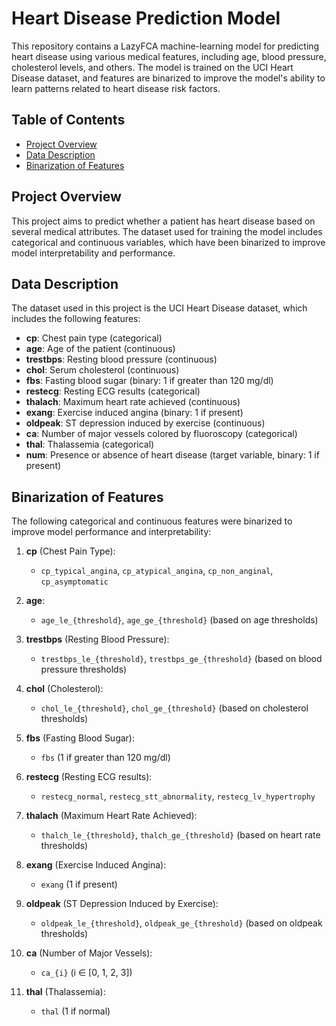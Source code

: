 # Heart Disease Prediction Model

This repository contains a LazyFCA machine-learning model for predicting heart disease using various medical features, including age, blood pressure, cholesterol levels, and others. The model is trained on the UCI Heart Disease dataset, and features are binarized to improve the model's ability to learn patterns related to heart disease risk factors.

## Table of Contents
- [Project Overview](#project-overview)
- [Data Description](#data-description)
- [Binarization of Features](#binarization-of-features)

## Project Overview

This project aims to predict whether a patient has heart disease based on several medical attributes. The dataset used for training the model includes categorical and continuous variables, which have been binarized to improve model interpretability and performance.

## Data Description

The dataset used in this project is the UCI Heart Disease dataset, which includes the following features:
- **cp**: Chest pain type (categorical)
- **age**: Age of the patient (continuous)
- **trestbps**: Resting blood pressure (continuous)
- **chol**: Serum cholesterol (continuous)
- **fbs**: Fasting blood sugar (binary: 1 if greater than 120 mg/dl)
- **restecg**: Resting ECG results (categorical)
- **thalach**: Maximum heart rate achieved (continuous)
- **exang**: Exercise induced angina (binary: 1 if present)
- **oldpeak**: ST depression induced by exercise (continuous)
- **ca**: Number of major vessels colored by fluoroscopy (categorical)
- **thal**: Thalassemia (categorical)
- **num**: Presence or absence of heart disease (target variable, binary: 1 if present)

## Binarization of Features

The following categorical and continuous features were binarized to improve model performance and interpretability:

1. **cp** (Chest Pain Type):
   - `cp_typical_angina`, `cp_atypical_angina`, `cp_non_anginal`, `cp_asymptomatic`
   
2. **age**:
   - `age_le_{threshold}`, `age_ge_{threshold}` (based on age thresholds)

3. **trestbps** (Resting Blood Pressure):
   - `trestbps_le_{threshold}`, `trestbps_ge_{threshold}` (based on blood pressure thresholds)

4. **chol** (Cholesterol):
   - `chol_le_{threshold}`, `chol_ge_{threshold}` (based on cholesterol thresholds)

5. **fbs** (Fasting Blood Sugar):
   - `fbs` (1 if greater than 120 mg/dl)

6. **restecg** (Resting ECG results):
   - `restecg_normal`, `restecg_stt_abnormality`, `restecg_lv_hypertrophy`

7. **thalach** (Maximum Heart Rate Achieved):
   - `thalch_le_{threshold}`, `thalch_ge_{threshold}` (based on heart rate thresholds)

8. **exang** (Exercise Induced Angina):
   - `exang` (1 if present)

9. **oldpeak** (ST Depression Induced by Exercise):
   - `oldpeak_le_{threshold}`, `oldpeak_ge_{threshold}` (based on oldpeak thresholds)

10. **ca** (Number of Major Vessels):
    - `ca_{i}` (i ∈ [0, 1, 2, 3])

11. **thal** (Thalassemia):
    - `thal` (1 if normal)
